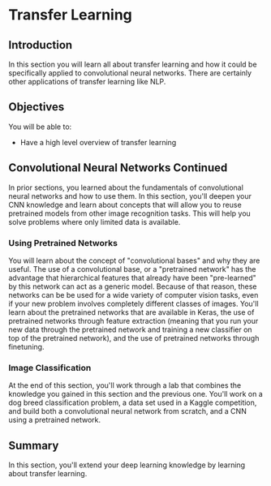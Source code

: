 
# Transfer Learning

## Introduction

In this section you will learn all about transfer learning and how it could be specifically applied to convolutional neural networks. There are certainly other applications of transfer learning like NLP.

## Objectives
You will be able to:
* Have a high level overview of transfer learning

## Convolutional Neural Networks Continued

In prior sections, you learned about the fundamentals of convolutional neural networks and how to use them. In this section, you'll deepen your CNN knowledge and learn about concepts that will allow you to reuse pretrained models from other image recognition tasks. This will help you solve problems where only limited data is available.

### Using Pretrained Networks

You will learn about the concept of "convolutional bases" and why they are useful. The use of a convolutional base, or a "pretrained network" has the advantage that hierarchical features that already have been "pre-learned" by this network can act as a generic model. Because of that reason, these networks can be be used for a wide variety of computer vision tasks, even if your new problem involves completely different classes of images. You'll learn about the pretrained networks that are available in Keras, the use of pretrained networks through feature extraction (meaning that you run your new data through the pretrained network and training a new classifier on top of the pretrained network), and the use of pretrained networks through finetuning.


### Image Classification 

At the end of this section, you'll work through a lab that combines the knowledge you gained in this section and the previous one. You'll work on a dog breed classification problem, a data set used in a Kaggle competition, and build both a convolutional neural network from scratch, and a CNN using a pretrained network.


## Summary

In this section, you'll extend your deep learning knowledge by learning about transfer learning. 
